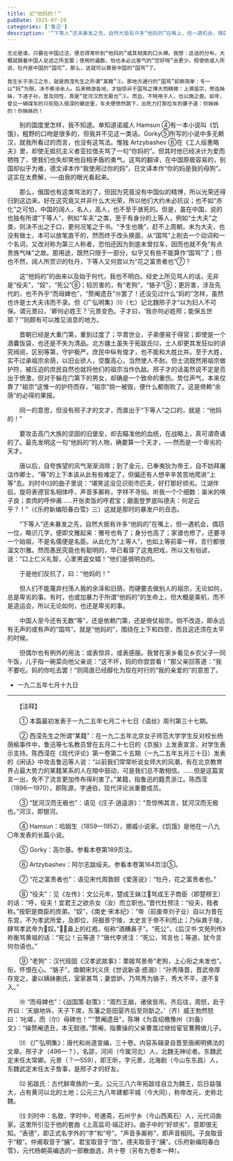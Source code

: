 ```yaml
---
title: 论“他妈的！”
pubDate: 1925-07-19
categories: ['鲁迅']
description: '“下等人”还未暴发之先，自然大抵有许多“他妈的”在嘴上，但一遇机会，偶窃一位，略识几字，便即文雅起来：雅号也有了；身分也高了；家谱也修了，还要寻一个始祖，不是名儒便是名臣。'
---
```


    无论是谁，只要在中国过活，便总得常听到“他妈的”或其相类的口头禅。我想：这话的分布，大概就跟着中国人足迹之所至罢；使用的遍数，怕也未必比客气的“您好呀”会更少。假使依或人所说，牡丹是中国的“国花”，那么，这就可以算是中国的“国骂”了。

    我生长于浙江之东，就是西滢先生之所谓“某籍”②。那地方通行的“国骂”却颇简单：专一以“妈”为限，决不牵涉余人。后来稍游各地，才始惊异于国骂之博大而精微：上溯祖宗，旁连姊妹，下递子孙，普及同性，真是“犹河汉而无极也”③。而且，不特用于人，也以施之兽。前年，曾见一辆煤车的只轮陷入很深的辙迹里，车夫便愤然跳下，出死力打那拉车的骡子道：你姊姊的！你姊姊的！
    
　　别的国度里怎样，我不知道。单知道诺威人 Hamsun ④有一本小说叫《饥饿》，粗野的口吻是很多的，但我并不见这一类话。Gorky⑤所写的小说中多无赖汉，就我所看过的而言，也没有这骂法。惟独 Artzybashev ⑥在《工人绥惠略夫》里，却使无抵抗主义者亚拉借夫骂了一句“你妈的”。但其时他已经决计为爱而牺牲了，使我们也失却笑他自相矛盾的勇气。这骂的翻译，在中国原极容易的，别国却似乎为难，德文译本作“我使用过你的妈”，日文译本作“你的妈是我的母狗”。这实在太费解，──由我的眼光看起来。

　　那么，俄国也有这类骂法的了，但因为究竟没有中国似的精博，所以光荣还得归到这边来。好在这究竟又并非什么大光荣，所以他们大约未必抗议；也不如“赤化”之可怕，中国的阔人，名人，高人，也不至于骇死的。但是，虽在中国，说的也独有所谓“下等人”，例如“车夫”之类，至于有身分的上等人，例如“士大夫”之类，则决不出之于口，更何况笔之于书。“予生也晚”，赶不上周朝，未为大夫，也没有做士，本可以放笔直干的，然而终于改头换面，从“国骂”上削去一个动词和一个名词，又改对称为第三人称者，恐怕还因为到底未曾拉车，因而也就不免“有点贵族气味”之故。那用途，既然只限于一部分，似乎又有些不能算作“国骂”了；但也不然，阔人所赏识的牡丹，下等人又何尝以为“花之富贵者也”⑦？

　　这“他妈的”的由来以及始于何代，我也不明白。经史上所见骂人的话，无非是“役夫”，“奴”，“死公”⑧；较厉害的，有“老狗”，“貉子”⑨；更厉害，涉及先代的，也不外乎“而母婢也”，“赘阉遗丑”⑩罢了！还没见过什么“妈的”怎样，虽然也许是士大夫讳而不录。但《广弘明集》⑾（七）记北魏邢子才“以为妇人不可保。谓元景曰，‘卿何必姓王？’元景变色。子才曰，‘我亦何必姓邢；能保五世耶？’”则颇有可以推见消息的地方。

　　晋朝已经是大重门第，重到过度了；华胄世业，子弟便易于得官；即使是一个酒囊饭袋，也还是不失为清品。北方疆土虽失于拓跋氏⑿，士人却更其发狂似的讲究阀阅，区别等第，守护极严。庶民中纵有俊才，也不能和大姓比并。至于大姓，实不过承祖宗余荫，以旧业骄人，空腹高心，当然使人不耐。但士流既然用祖宗做护符，被压迫的庶民自然也就将他们的祖宗当作仇敌。邢子才的话虽然说不定是否出于愤激，但对于躲在门第下的男女，却确是一个致命的重伤。势位声气，本来仅靠了“祖宗”这惟一的护符而存，“祖宗”倘一被毁，便什么都倒败了。这是倚赖“余荫”的必得的果报。

　　同一的意思，但没有邢子才的文才，而直出于“下等人”之口的，就是：“他妈的！”

　　要攻击高门大族的坚固的旧堡垒，却去瞄准他的血统，在战略上，真可谓奇谲的了。最先发明这一句“他妈的”的人物，确要算一个天才，──然而是一个卑劣的天才。

　　唐以后，自夸族望的风气渐渐消除；到了金元，已奉夷狄为帝王，自不妨拜屠沽作卿士，“等”的上下本该从此有些难定了，但偏还有人想辛辛苦苦地爬进“上等”去。刘时中⒀的曲子里说：“堪笑这没见识街市匹夫，好打那好顽劣。江湖伴侣，旋将表德官名相体呼，声音多厮称，字样不寻俗。听我一个个细数：粜米的唤子良；卖肉的呼仲甫……开张卖饭的呼君宝；磨面登罗底叫德夫：何足云乎？！”（《乐府新编阳春白雪》三）这就是那时的暴发户的丑态。

　　“下等人”还未暴发之先，自然大抵有许多“他妈的”在嘴上，但一遇机会，偶窃一位，略识几字，便即文雅起来：雅号也有了；身分也高了；家谱也修了，还要寻一个始祖，不是名儒便是名臣。从此化为“上等人”，也如上等前辈一样，言行都很温文尔雅。然而愚民究竟也有聪明的，早已看穿了这鬼把戏，所以又有俗谚，说：“口上仁义礼智，心里男盗女娼！”他们是很明白的。

　　于是他们反抗了，曰：“他妈的！”

　　但人们不能蔑弃扫荡人我的余泽和旧荫，而硬要去做别人的祖宗，无论如何，总是卑劣的事。有时，也或加暴力于所谓“他妈的”的生命上，但大概是乘机，而不是造运会，所以无论如何，也还是卑劣的事。

　　中国人至今还有无数“等”，还是依赖门第，还是倚仗祖宗。倘不改造，即永远有无声的或有声的“国骂”。就是“他妈的”，围绕在上下和四旁，而且这还须在太平的时候。

　　但偶尔也有例外的用法：或表惊异，或表感服。我曾在家乡看见乡农父子一同午饭，儿子指一碗菜向他父亲说：“这不坏，妈的你尝尝看！”那父亲回答道：“我不要吃。妈的你吃去罢！”则简直已经醇化为现在时行的“我的亲爱的”的意思了。

- 一九二五年七月十九日

* * *
　　【注释】

　　① 本篇最初发表于一九二五年七月二十七日《语丝》周刊第三十七期。

　　② 西滢先生之所谓“某籍”：在一九二五年北京女子师范大学学生反对校长杨荫榆事件中，鲁迅等七名教员曾在五月二十七日的《京报》上发表宣言，对学生表示支持。陈西滢在《现代评论》第一卷第二十五期（一九二五年五月三十日）发表的《闲话》中攻击鲁迅等人说：“以前我们常常听说女师大的风潮，有在北京教育界占最大势力的某籍某系的人在暗中鼓动，可是我们总不敢相信。……但是这篇宣言一出，免不了流言更加传布得利害了。”某籍，指鲁迅的籍贯浙江。陈西滢（1896—1970），即陈源，字通伯，现代评论派重要成员。

　　③ “犹河汉而无极也”：语见《庄子·逍遥游》：“吾惊怖其言，犹河汉而无极也。”河汉，即银河。

　　④ Hamsun：哈姆生（1859—1952），挪威小说家。《饥饿》是他在一八九〇年发表的长篇小说。

　　⑤ Gorky：高尔基。参看本卷第189页注。

　　⑥ Artzybashev：阿尔志跋绥夫。参看本卷第164页注⑤。

　　⑦ “花之富贵者也”：语见宋代周敦颐《爱莲说》：“牡丹，花之富贵者也。”

　　⑧ “役夫”：见《左传》：文公元年，楚成王妹江骂成王子商臣（即楚穆王）的话：“呼，役夫！宜君王之欲杀女（汝）而立职也。”晋代杜预注：“役夫，贱者称。”按职是商臣的庶弟。“奴”，《南史·宋本纪》：“帝（前废帝刘子业）自以为昔在东宫，不为孝武所爱，及即位，将掘景宁陵，太史言于帝不利而止；乃纵粪于陵，肆骂孝武帝为奴。”，鼻上的红疱，俗称“酒糟鼻子”。“死公”，《后汉书·文苑列传》祢衡骂黄祖的话：“死公！云等道？”唐代李贤注：“死公，骂言也；等道，犹今言何勿语也。”

　　⑨ “老狗”：汉代班固《汉孝武故事》：栗姬骂景帝“老狗，上心衔之未发也”。衔，怀恨在心。“貉子”，南朝宋刘义庆《世说新语·惑溺》：“孙秀降晋，晋武帝厚存宠之，妻以姨妹蒯氏，室家甚笃；妻尝妒，乃骂秀为貉子，秀大不平，遂不复入。”

　　⑩ “而母婢也”：《战国策·赵策》：“周烈王崩，诸侯皆吊。齐后往，周怒，赴于齐曰：‘天崩地坼，天子下席，东藩之臣田婴齐后至则斮之。’（齐）威王勃然怒曰：‘叱嗟，而（尔）母碑也！’”“赘阉遗丑”，陈琳《为袁绍檄豫州（刘备）文》：“操赘阉遗丑，本无懿德。”赘阉，指曹操的父亲曹嵩过继给宦官曹腾做儿子。

　　⑾ 《广弘明集》：唐代和尚道宣编，三十卷。内容系辑录自晋至唐阐明佛法的文章。邢子才（496—？），名邵，河间（今属河北）人，北魏无神论者。东魏武定末任太常卿。元景（？—559），即王昕，字元景，北海剧（今山东东昌）人，东魏武定末任太子詹事，是邢子才的好友。

　　⑿ 拓跋氏：古代鲜卑族的一支。公元三八六年拓跋珪自立为魏王，后日益强大，占有黄河以北的土地；公元三九八年建都平城（今大同），称帝改元，史称北魏。

　　⒀ 刘时中：名致，字时中，号逋斋，石州宁乡（今山西离石）人，元代词曲家。这里所引见于他的套曲《上高监司·端正好》。曲子中的“好顽劣”，意即很无知。“表德”，即正式名字外的“字”和“号”。“声音多厮称”，即声音相同。子良取音于“粮”。仲甫取音于“脯”。君宝取音于“饱”。德夫取音于“脯”。《乐府新编阳春白雪》，元代杨朝英编选的一部散曲选，共十卷（另有九卷本一种）。
